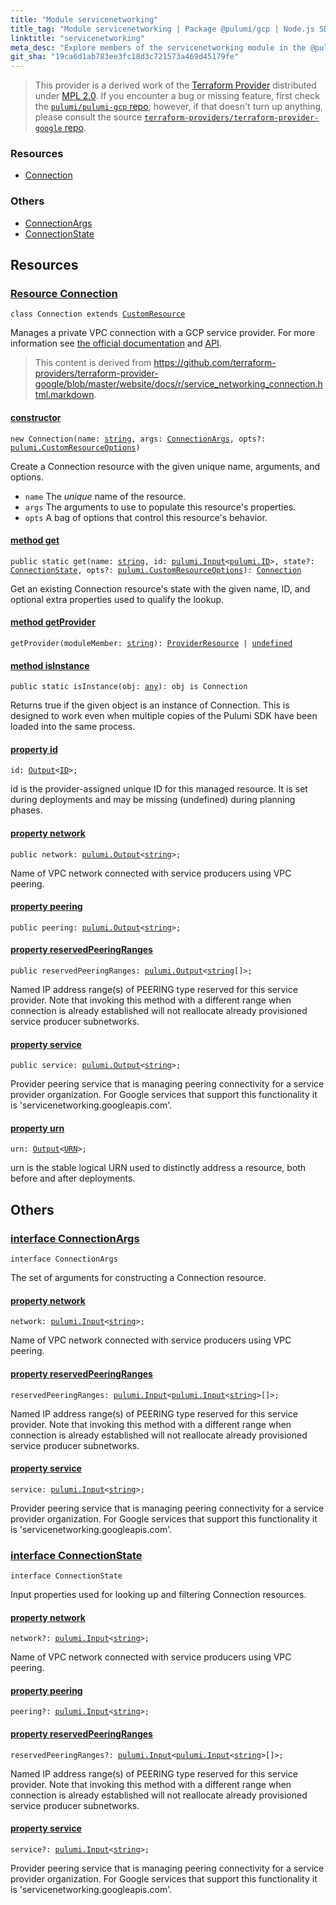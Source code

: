 ```yaml
---
title: "Module servicenetworking"
title_tag: "Module servicenetworking | Package @pulumi/gcp | Node.js SDK"
linktitle: "servicenetworking"
meta_desc: "Explore members of the servicenetworking module in the @pulumi/gcp package."
git_sha: "19ca6d1ab783ee3fc18d3c721573a469d45179fe"
---
```


<!-- WARNING: this page was generated by a tool. Do not edit it by hand. -->
<!-- To change it, please see https://github.com/pulumi/docs/tree/master/tools/tscdocgen. -->


> This provider is a derived work of the [Terraform Provider](https://github.com/terraform-providers/terraform-provider-google)
> distributed under [MPL 2.0](https://www.mozilla.org/en-US/MPL/2.0/). If you encounter a bug or missing feature,
> first check the [`pulumi/pulumi-gcp` repo](https://github.com/pulumi/pulumi-gcp/issues); however, if that doesn't turn up anything,
> please consult the source [`terraform-providers/terraform-provider-google` repo](https://github.com/terraform-providers/terraform-provider-google/issues).





<h3>Resources</h3>
<ul class="api">
    <li><a href="#Connection"><span class="symbol resource"></span>Connection</a></li>
</ul>


<h3>Others</h3>
<ul class="api">
    <li><a href="#ConnectionArgs"><span class="symbol api"></span>ConnectionArgs</a></li>
    <li><a href="#ConnectionState"><span class="symbol api"></span>ConnectionState</a></li>
</ul>


<h2 id="resources">Resources</h2>
<h3 class="pdoc-module-header" id="Connection" data-link-title="Connection">
    <a href="https://github.com/pulumi/pulumi-gcp/blob/{{< param git_sha >}}/sdk/nodejs/servicenetworking/connection.ts#L15">
        Resource <strong>Connection</strong>
    </a>
</h3>

<pre class="highlight"><code><span class='kr'>class</span> <span class='nx'>Connection</span> <span class='kr'>extends</span> <a href='/docs/reference/pkg/nodejs/pulumi/pulumi/#CustomResource'>CustomResource</a></code></pre>

Manages a private VPC connection with a GCP service provider. For more information see
[the official documentation](https://cloud.google.com/vpc/docs/configure-private-services-access#creating-connection)
and
[API](https://cloud.google.com/service-infrastructure/docs/service-networking/reference/rest/v1/services.connections).

> This content is derived from https://github.com/terraform-providers/terraform-provider-google/blob/master/website/docs/r/service_networking_connection.html.markdown.

<h4 class="pdoc-member-header" id="Connection-constructor">
<a class="pdoc-child-name" href="https://github.com/pulumi/pulumi-gcp/blob/{{< param git_sha >}}/sdk/nodejs/servicenetworking/connection.ts#L58"> <b>constructor</b></a>
</h4>


<pre class="highlight"><code><span class='kd'></span><span class='kd'>new</span> Connection(name: <span class='kd'><a href='https://developer.mozilla.org/en-US/docs/Web/JavaScript/Reference/Global_Objects/String'>string</a></span>, args: <a href='#ConnectionArgs'>ConnectionArgs</a>, opts?: <a href='/docs/reference/pkg/nodejs/pulumi/pulumi/#CustomResourceOptions'>pulumi.CustomResourceOptions</a>)</code></pre>


Create a Connection resource with the given unique name, arguments, and options.

* `name` The _unique_ name of the resource.
* `args` The arguments to use to populate this resource&#39;s properties.
* `opts` A bag of options that control this resource&#39;s behavior.

<h4 class="pdoc-member-header" id="Connection-get">
<a class="pdoc-child-name" href="https://github.com/pulumi/pulumi-gcp/blob/{{< param git_sha >}}/sdk/nodejs/servicenetworking/connection.ts#L24">method <b>get</b></a>
</h4>


<pre class="highlight"><code><span class='kd'>public static </span>get(name: <span class='kd'><a href='https://developer.mozilla.org/en-US/docs/Web/JavaScript/Reference/Global_Objects/String'>string</a></span>, id: <a href='/docs/reference/pkg/nodejs/pulumi/pulumi/#Input'>pulumi.Input</a>&lt;<a href='/docs/reference/pkg/nodejs/pulumi/pulumi/#ID'>pulumi.ID</a>&gt;, state?: <a href='#ConnectionState'>ConnectionState</a>, opts?: <a href='/docs/reference/pkg/nodejs/pulumi/pulumi/#CustomResourceOptions'>pulumi.CustomResourceOptions</a>): <a href='#Connection'>Connection</a></code></pre>


Get an existing Connection resource's state with the given name, ID, and optional extra
properties used to qualify the lookup.

<h4 class="pdoc-member-header" id="Connection-getProvider">
<a class="pdoc-child-name" href="https://github.com/pulumi/pulumi-gcp/blob/{{< param git_sha >}}/sdk/nodejs/servicenetworking/connection.ts#L15">method <b>getProvider</b></a>
</h4>


<pre class="highlight"><code><span class='kd'></span>getProvider(moduleMember: <span class='kd'><a href='https://developer.mozilla.org/en-US/docs/Web/JavaScript/Reference/Global_Objects/String'>string</a></span>): <a href='/docs/reference/pkg/nodejs/pulumi/pulumi/#ProviderResource'>ProviderResource</a> | <span class='kd'><a href='https://developer.mozilla.org/en-US/docs/Web/JavaScript/Reference/Global_Objects/undefined'>undefined</a></span></code></pre>

<h4 class="pdoc-member-header" id="Connection-isInstance">
<a class="pdoc-child-name" href="https://github.com/pulumi/pulumi-gcp/blob/{{< param git_sha >}}/sdk/nodejs/servicenetworking/connection.ts#L35">method <b>isInstance</b></a>
</h4>


<pre class="highlight"><code><span class='kd'>public static </span>isInstance(obj: <span class='kd'><a href='https://www.typescriptlang.org/docs/handbook/basic-types.html#any'>any</a></span>): obj is Connection</code></pre>


Returns true if the given object is an instance of Connection.  This is designed to work even
when multiple copies of the Pulumi SDK have been loaded into the same process.

<h4 class="pdoc-member-header" id="Connection-id">
<a class="pdoc-child-name" href="https://github.com/pulumi/pulumi-gcp/blob/{{< param git_sha >}}/sdk/nodejs/servicenetworking/connection.ts#L15">property <b>id</b></a>
</h4>

<pre class="highlight"><code><span class='kd'></span>id: <a href='/docs/reference/pkg/nodejs/pulumi/pulumi/#Output'>Output</a>&lt;<a href='/docs/reference/pkg/nodejs/pulumi/pulumi/#ID'>ID</a>&gt;;</code></pre>

id is the provider-assigned unique ID for this managed resource.  It is set during
deployments and may be missing (undefined) during planning phases.

<h4 class="pdoc-member-header" id="Connection-network">
<a class="pdoc-child-name" href="https://github.com/pulumi/pulumi-gcp/blob/{{< param git_sha >}}/sdk/nodejs/servicenetworking/connection.ts#L45">property <b>network</b></a>
</h4>

<pre class="highlight"><code><span class='kd'>public </span>network: <a href='/docs/reference/pkg/nodejs/pulumi/pulumi/#Output'>pulumi.Output</a>&lt;<span class='kd'><a href='https://developer.mozilla.org/en-US/docs/Web/JavaScript/Reference/Global_Objects/String'>string</a></span>&gt;;</code></pre>

Name of VPC network connected with service producers using VPC peering.

<h4 class="pdoc-member-header" id="Connection-peering">
<a class="pdoc-child-name" href="https://github.com/pulumi/pulumi-gcp/blob/{{< param git_sha >}}/sdk/nodejs/servicenetworking/connection.ts#L46">property <b>peering</b></a>
</h4>

<pre class="highlight"><code><span class='kd'>public </span>peering: <a href='/docs/reference/pkg/nodejs/pulumi/pulumi/#Output'>pulumi.Output</a>&lt;<span class='kd'><a href='https://developer.mozilla.org/en-US/docs/Web/JavaScript/Reference/Global_Objects/String'>string</a></span>&gt;;</code></pre>
<h4 class="pdoc-member-header" id="Connection-reservedPeeringRanges">
<a class="pdoc-child-name" href="https://github.com/pulumi/pulumi-gcp/blob/{{< param git_sha >}}/sdk/nodejs/servicenetworking/connection.ts#L52">property <b>reservedPeeringRanges</b></a>
</h4>

<pre class="highlight"><code><span class='kd'>public </span>reservedPeeringRanges: <a href='/docs/reference/pkg/nodejs/pulumi/pulumi/#Output'>pulumi.Output</a>&lt;<span class='kd'><a href='https://developer.mozilla.org/en-US/docs/Web/JavaScript/Reference/Global_Objects/String'>string</a></span>[]&gt;;</code></pre>

Named IP address range(s) of PEERING type reserved for
this service provider. Note that invoking this method with a different range when connection
is already established will not reallocate already provisioned service producer subnetworks.

<h4 class="pdoc-member-header" id="Connection-service">
<a class="pdoc-child-name" href="https://github.com/pulumi/pulumi-gcp/blob/{{< param git_sha >}}/sdk/nodejs/servicenetworking/connection.ts#L58">property <b>service</b></a>
</h4>

<pre class="highlight"><code><span class='kd'>public </span>service: <a href='/docs/reference/pkg/nodejs/pulumi/pulumi/#Output'>pulumi.Output</a>&lt;<span class='kd'><a href='https://developer.mozilla.org/en-US/docs/Web/JavaScript/Reference/Global_Objects/String'>string</a></span>&gt;;</code></pre>

Provider peering service that is managing peering connectivity for a
service provider organization. For Google services that support this functionality it is
'servicenetworking.googleapis.com'.

<h4 class="pdoc-member-header" id="Connection-urn">
<a class="pdoc-child-name" href="https://github.com/pulumi/pulumi-gcp/blob/{{< param git_sha >}}/sdk/nodejs/servicenetworking/connection.ts#L15">property <b>urn</b></a>
</h4>

<pre class="highlight"><code><span class='kd'></span>urn: <a href='/docs/reference/pkg/nodejs/pulumi/pulumi/#Output'>Output</a>&lt;<a href='/docs/reference/pkg/nodejs/pulumi/pulumi/#URN'>URN</a>&gt;;</code></pre>

urn is the stable logical URN used to distinctly address a resource, both before and after
deployments.



<h2 id="apis">Others</h2>
<h3 class="pdoc-module-header" id="ConnectionArgs" data-link-title="ConnectionArgs">
    <a href="https://github.com/pulumi/pulumi-gcp/blob/{{< param git_sha >}}/sdk/nodejs/servicenetworking/connection.ts#L129">
        interface <strong>ConnectionArgs</strong>
    </a>
</h3>

<pre class="highlight"><code><span class='kr'>interface</span> <span class='nx'>ConnectionArgs</span></code></pre>

The set of arguments for constructing a Connection resource.

<h4 class="pdoc-member-header" id="ConnectionArgs-network">
<a class="pdoc-child-name" href="https://github.com/pulumi/pulumi-gcp/blob/{{< param git_sha >}}/sdk/nodejs/servicenetworking/connection.ts#L133">property <b>network</b></a>
</h4>

<pre class="highlight"><code><span class='kd'></span>network: <a href='/docs/reference/pkg/nodejs/pulumi/pulumi/#Input'>pulumi.Input</a>&lt;<span class='kd'><a href='https://developer.mozilla.org/en-US/docs/Web/JavaScript/Reference/Global_Objects/String'>string</a></span>&gt;;</code></pre>

Name of VPC network connected with service producers using VPC peering.

<h4 class="pdoc-member-header" id="ConnectionArgs-reservedPeeringRanges">
<a class="pdoc-child-name" href="https://github.com/pulumi/pulumi-gcp/blob/{{< param git_sha >}}/sdk/nodejs/servicenetworking/connection.ts#L139">property <b>reservedPeeringRanges</b></a>
</h4>

<pre class="highlight"><code><span class='kd'></span>reservedPeeringRanges: <a href='/docs/reference/pkg/nodejs/pulumi/pulumi/#Input'>pulumi.Input</a>&lt;<a href='/docs/reference/pkg/nodejs/pulumi/pulumi/#Input'>pulumi.Input</a>&lt;<span class='kd'><a href='https://developer.mozilla.org/en-US/docs/Web/JavaScript/Reference/Global_Objects/String'>string</a></span>&gt;[]&gt;;</code></pre>

Named IP address range(s) of PEERING type reserved for
this service provider. Note that invoking this method with a different range when connection
is already established will not reallocate already provisioned service producer subnetworks.

<h4 class="pdoc-member-header" id="ConnectionArgs-service">
<a class="pdoc-child-name" href="https://github.com/pulumi/pulumi-gcp/blob/{{< param git_sha >}}/sdk/nodejs/servicenetworking/connection.ts#L145">property <b>service</b></a>
</h4>

<pre class="highlight"><code><span class='kd'></span>service: <a href='/docs/reference/pkg/nodejs/pulumi/pulumi/#Input'>pulumi.Input</a>&lt;<span class='kd'><a href='https://developer.mozilla.org/en-US/docs/Web/JavaScript/Reference/Global_Objects/String'>string</a></span>&gt;;</code></pre>

Provider peering service that is managing peering connectivity for a
service provider organization. For Google services that support this functionality it is
'servicenetworking.googleapis.com'.

<h3 class="pdoc-module-header" id="ConnectionState" data-link-title="ConnectionState">
    <a href="https://github.com/pulumi/pulumi-gcp/blob/{{< param git_sha >}}/sdk/nodejs/servicenetworking/connection.ts#L106">
        interface <strong>ConnectionState</strong>
    </a>
</h3>

<pre class="highlight"><code><span class='kr'>interface</span> <span class='nx'>ConnectionState</span></code></pre>

Input properties used for looking up and filtering Connection resources.

<h4 class="pdoc-member-header" id="ConnectionState-network">
<a class="pdoc-child-name" href="https://github.com/pulumi/pulumi-gcp/blob/{{< param git_sha >}}/sdk/nodejs/servicenetworking/connection.ts#L110">property <b>network</b></a>
</h4>

<pre class="highlight"><code><span class='kd'></span>network?: <a href='/docs/reference/pkg/nodejs/pulumi/pulumi/#Input'>pulumi.Input</a>&lt;<span class='kd'><a href='https://developer.mozilla.org/en-US/docs/Web/JavaScript/Reference/Global_Objects/String'>string</a></span>&gt;;</code></pre>

Name of VPC network connected with service producers using VPC peering.

<h4 class="pdoc-member-header" id="ConnectionState-peering">
<a class="pdoc-child-name" href="https://github.com/pulumi/pulumi-gcp/blob/{{< param git_sha >}}/sdk/nodejs/servicenetworking/connection.ts#L111">property <b>peering</b></a>
</h4>

<pre class="highlight"><code><span class='kd'></span>peering?: <a href='/docs/reference/pkg/nodejs/pulumi/pulumi/#Input'>pulumi.Input</a>&lt;<span class='kd'><a href='https://developer.mozilla.org/en-US/docs/Web/JavaScript/Reference/Global_Objects/String'>string</a></span>&gt;;</code></pre>
<h4 class="pdoc-member-header" id="ConnectionState-reservedPeeringRanges">
<a class="pdoc-child-name" href="https://github.com/pulumi/pulumi-gcp/blob/{{< param git_sha >}}/sdk/nodejs/servicenetworking/connection.ts#L117">property <b>reservedPeeringRanges</b></a>
</h4>

<pre class="highlight"><code><span class='kd'></span>reservedPeeringRanges?: <a href='/docs/reference/pkg/nodejs/pulumi/pulumi/#Input'>pulumi.Input</a>&lt;<a href='/docs/reference/pkg/nodejs/pulumi/pulumi/#Input'>pulumi.Input</a>&lt;<span class='kd'><a href='https://developer.mozilla.org/en-US/docs/Web/JavaScript/Reference/Global_Objects/String'>string</a></span>&gt;[]&gt;;</code></pre>

Named IP address range(s) of PEERING type reserved for
this service provider. Note that invoking this method with a different range when connection
is already established will not reallocate already provisioned service producer subnetworks.

<h4 class="pdoc-member-header" id="ConnectionState-service">
<a class="pdoc-child-name" href="https://github.com/pulumi/pulumi-gcp/blob/{{< param git_sha >}}/sdk/nodejs/servicenetworking/connection.ts#L123">property <b>service</b></a>
</h4>

<pre class="highlight"><code><span class='kd'></span>service?: <a href='/docs/reference/pkg/nodejs/pulumi/pulumi/#Input'>pulumi.Input</a>&lt;<span class='kd'><a href='https://developer.mozilla.org/en-US/docs/Web/JavaScript/Reference/Global_Objects/String'>string</a></span>&gt;;</code></pre>

Provider peering service that is managing peering connectivity for a
service provider organization. For Google services that support this functionality it is
'servicenetworking.googleapis.com'.

